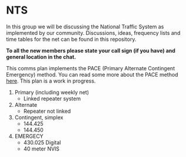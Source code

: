 # NTS
In this group we will be discussing the National Traffic System as implemented by our community.
Discussions, ideas, frequency lists and time tables for the net can be found in this repository.

**To all the new members please state your call sign (if you have) and general location in the chat.**

This comms plan implements the PACE (Primary Alternate Contingent Emergency) method. You can read some more about the PACE method [here](https://www.trex-arms.com/articles/).
This plan is a work in progress.

1. Primary (including weekly net)
   - Linked repeater system
2. Alternate
   - Repeater not linked
3. Contingent, simplex
   - 144.425
   - 144.450
4. EMERGECY
   - 430.025 Digital
   - 40 meter NVIS
   

